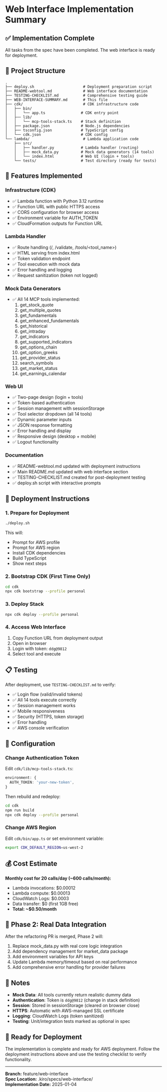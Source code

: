 # Web Interface Implementation Summary

## ✅ Implementation Complete

All tasks from the spec have been completed. The web interface is ready for deployment.

## 📁 Project Structure

```
.
├── deploy.sh                      # Deployment preparation script
├── README-webtool.md              # Web interface documentation
├── TESTING-CHECKLIST.md           # Comprehensive testing guide
├── WEB-INTERFACE-SUMMARY.md       # This file
├── cdk/                           # CDK infrastructure code
│   ├── bin/
│   │   └── app.ts                # CDK entry point
│   ├── lib/
│   │   └── mcp-tools-stack.ts    # Stack definition
│   ├── package.json              # Node.js dependencies
│   ├── tsconfig.json             # TypeScript config
│   └── cdk.json                  # CDK config
└── lambda/                        # Lambda application code
    ├── src/
    │   ├── handler.py            # Lambda handler (routing)
    │   ├── mock_data.py          # Mock data generators (14 tools)
    │   └── index.html            # Web UI (login + tools)
    └── tests/                    # Test directory (ready for tests)
```

## 🎯 Features Implemented

### Infrastructure (CDK)
- ✅ Lambda function with Python 3.12 runtime
- ✅ Function URL with public HTTPS access
- ✅ CORS configuration for browser access
- ✅ Environment variable for AUTH_TOKEN
- ✅ CloudFormation outputs for Function URL

### Lambda Handler
- ✅ Route handling (/, /validate, /tools/<tool_name>)
- ✅ HTML serving from index.html
- ✅ Token validation endpoint
- ✅ Tool execution with mock data
- ✅ Error handling and logging
- ✅ Request sanitization (token not logged)

### Mock Data Generators
- ✅ All 14 MCP tools implemented:
  1. get_stock_quote
  2. get_multiple_quotes
  3. get_fundamentals
  4. get_enhanced_fundamentals
  5. get_historical
  6. get_intraday
  7. get_indicators
  8. get_supported_indicators
  9. get_options_chain
  10. get_option_greeks
  11. get_provider_status
  12. search_symbols
  13. get_market_status
  14. get_earnings_calendar

### Web UI
- ✅ Two-page design (login + tools)
- ✅ Token-based authentication
- ✅ Session management with sessionStorage
- ✅ Tool selector dropdown (all 14 tools)
- ✅ Dynamic parameter inputs
- ✅ JSON response formatting
- ✅ Error handling and display
- ✅ Responsive design (desktop + mobile)
- ✅ Logout functionality

### Documentation
- ✅ README-webtool.md updated with deployment instructions
- ✅ Main README.md updated with web interface section
- ✅ TESTING-CHECKLIST.md created for post-deployment testing
- ✅ deploy.sh script with interactive prompts

## 🚀 Deployment Instructions

### 1. Prepare for Deployment
```bash
./deploy.sh
```
This will:
- Prompt for AWS profile
- Prompt for AWS region
- Install CDK dependencies
- Build TypeScript
- Show next steps

### 2. Bootstrap CDK (First Time Only)
```bash
cd cdk
npx cdk bootstrap --profile personal
```

### 3. Deploy Stack
```bash
npx cdk deploy --profile personal
```

### 4. Access Web Interface
1. Copy Function URL from deployment output
2. Open in browser
3. Login with token: `ddg@9812`
4. Select tool and execute

## 📋 Testing

After deployment, use `TESTING-CHECKLIST.md` to verify:
- ✅ Login flow (valid/invalid tokens)
- ✅ All 14 tools execute correctly
- ✅ Session management works
- ✅ Mobile responsiveness
- ✅ Security (HTTPS, token storage)
- ✅ Error handling
- ✅ AWS console verification

## 🔧 Configuration

### Change Authentication Token
Edit `cdk/lib/mcp-tools-stack.ts`:
```typescript
environment: {
  AUTH_TOKEN: 'your-new-token',
}
```

Then rebuild and redeploy:
```bash
cd cdk
npm run build
npx cdk deploy --profile personal
```

### Change AWS Region
Edit `cdk/bin/app.ts` or set environment variable:
```bash
export CDK_DEFAULT_REGION=us-west-2
```

## 💰 Cost Estimate

**Monthly cost for 20 calls/day (~600 calls/month):**
- Lambda invocations: $0.00012
- Lambda compute: $0.00013
- CloudWatch Logs: $0.0003
- Data transfer: $0 (first 1GB free)
- **Total: ~$0.50/month**

## 🔄 Phase 2: Real Data Integration

After the refactoring PR is merged, Phase 2 will:
1. Replace mock_data.py with real core logic integration
2. Add dependency management for market_data package
3. Add environment variables for API keys
4. Update Lambda memory/timeout based on real performance
5. Add comprehensive error handling for provider failures

## 📝 Notes

- **Mock Data**: All tools currently return realistic dummy data
- **Authentication**: Token is `ddg@9812` (change in stack definition)
- **Session**: Stored in sessionStorage (cleared on browser close)
- **HTTPS**: Automatic with AWS-managed SSL certificate
- **Logging**: CloudWatch Logs (token sanitized)
- **Testing**: Unit/integration tests marked as optional in spec

## 🎉 Ready for Deployment

The implementation is complete and ready for AWS deployment. Follow the deployment instructions above and use the testing checklist to verify functionality.

---

**Branch:** feature/web-interface  
**Spec Location:** .kiro/specs/web-interface/  
**Implementation Date:** 2025-01-04
